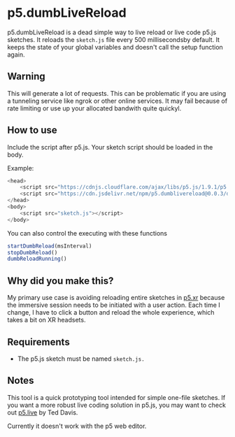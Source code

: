 # p5.dumbLiveReload
p5.dumbLiveReload is a dead simple way to live reload or live code p5.js sketches. It reloads the `sketch.js` file every 500 millisecondsby default. It keeps the state of your global variables and doesn't call the setup function again.

## Warning
This will generate a lot of requests. This can be problematic if you are using a tunneling service like ngrok or other online services. It may fail because of rate limiting or use up your allocated bandwith quite quickyl.

## How to use
Include the script after p5.js. Your sketch script should be loaded in the body.

Example:
```js
<head>
    <script src="https://cdnjs.cloudflare.com/ajax/libs/p5.js/1.9.1/p5.min.js"></script>
    <script src="https://cdn.jsdelivr.net/npm/p5.dumblivereload@0.0.3/dist/p5dumbLiveReload.js"></script> 
</head>
<body>
    <script src="sketch.js"></script>
</body>
```

You can also control the executing with these functions

```js
startDumbReload(msInterval) 
stopDumbReload()  
dumbReloadRunning()
```

## Why did you make this?
My primary use case is avoiding reloading entire sketches in [p5.xr](https://p5xr.org/#/) because the immersive session needs to be initiated with a user action. Each time I change, I have to click a button and reload the whole experience, which takes a bit on XR headsets. 

## Requirements
* The p5.js sketch must be named `sketch.js.`

## Notes
This tool is a quick prototyping tool intended for simple one-file sketches. If you want a more robust live coding solution in p5.js, you may want to check out [p5.live](https://teddavis.org/p5live/) by Ted Davis.

Currently it doesn't work with the p5 web editor.
